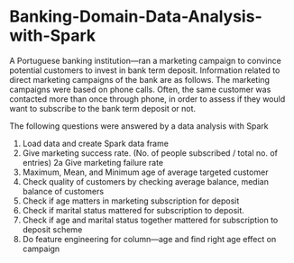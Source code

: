 # Banking-Domain-Data-Analysis-with-Spark

A Portuguese banking institution—ran a marketing campaign to convince potential
customers to invest in bank term deposit.
Information related to direct marketing campaigns of the bank are as follows.
The marketing campaigns were based on phone calls. Often, the same customer was contacted more
than once through phone, in order to assess if they would want to subscribe to the bank term deposit or
not. 

The following questions were answered by a data analysis with Spark

1. Load data and create Spark data frame
2. Give marketing success rate. (No. of people subscribed / total no. of entries)
2a Give marketing failure rate
3. Maximum, Mean, and Minimum age of average targeted customer
4. Check quality of customers by checking average balance, median balance of customers
5. Check if age matters in marketing subscription for deposit
6. Check if marital status mattered for subscription to deposit.
7. Check if age and marital status together mattered for subscription to deposit scheme
8. Do feature engineering for column—age and find right age effect on campaign
